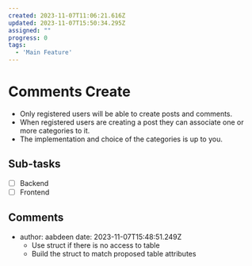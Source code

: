 ```yaml
---
created: 2023-11-07T11:06:21.616Z
updated: 2023-11-07T15:50:34.295Z
assigned: ""
progress: 0
tags:
  - 'Main Feature'
---
```


# Comments Create

- Only registered users will be able to create posts and comments.
- When registered users are creating a post they can associate one or more categories to it.
- The implementation and choice of the categories is up to you.

## Sub-tasks

- [ ] Backend
- [ ] Frontend

## Comments

- author: aabdeen
  date: 2023-11-07T15:48:51.249Z
  - Use struct if there is no access to table
  - Build the struct to match proposed table attributes

